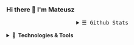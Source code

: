 ### Hi there 👋 I'm Mateusz 







</p>

<!-- Details Section-->
<details align="center">
    <summary> <samp>&#9776; Github Stats</samp></summary>
    <p align="center">

![Top Langs](https://github-readme-stats.vercel.app/api/top-langs/?username=madrian98&hide=jupyter%20notebook,html&layout=compact&theme=tokyonight&)



   </p>
</details>
<br>

<details>  
<summary><b>🔧&nbsp;&nbsp;Technologies & Tools</b></summary> 
  
📋 **Languages**  ![Python](https://img.shields.io/badge/Python-14354C?style=for-the-badge&logo=python&logoColor=white)
 ![JAVA](https://img.shields.io/badge/Java-ED8B00?style=for-the-badge&logo=openjdk&logoColor=white)
![R](https://img.shields.io/badge/R-276DC3?style=for-the-badge&logo=r&logoColor=white)


🖥️ **Libraries**  ![Pandas](https://img.shields.io/badge/Pandas-%23150458.svg?style=flat&logo=pandas&logoColor=white)
![NumPy](https://img.shields.io/badge/NumPy-%23013243.svg?style=flat&logo=numpy&logoColor=white)
![Matplotlib](https://img.shields.io/badge/Matplotlib-%23ffffff.svg?style=flat&logo=Matplotlib&logoColor=black)
![Plotly](https://img.shields.io/badge/Plotly-%233F4F75.svg?style=flat&logo=plotly&logoColor=white)
![scikit-learn](https://img.shields.io/badge/scikit--learn-%23F7931E.svg?style=flat&logo=scikit-learn&logoColor=white)
![Keras](https://img.shields.io/badge/Keras-%23D00000.svg?style=flat&logo=Keras&logoColor=white)
![Selenium](https://img.shields.io/badge/-selenium-%43B02A?style=flat&logo=selenium&logoColor=white)
![Beautiful Soup](https://img.shields.io/badge/Beautiful_Soup-informational?style=flat&logo=beautifulsoup&logoColor=white&color=2bbc8a)
 
💻 **IDEs/Editors**  ![PyCharm](https://img.shields.io/badge/PyCharm-000000.svg?&style=for-the-badge&logo=PyCharm&logoColor=white)
![IntelliJ](https://img.shields.io/badge/IntelliJ_IDEA-000000.svg?style=for-the-badge&logo=intellij-idea&logoColor=white)
![VisualStudio](https://img.shields.io/badge/Visual_Studio_Code-0078D4?style=for-the-badge&logo=visual%20studio%20code&logoColor=white) 
![RStudio](https://img.shields.io/badge/RStudio-75AADB?style=for-the-badge&logo=RStudio&logoColor=white)
![Jupyter Notebook](https://img.shields.io/badge/Jupyter_Notebook-%23FA0F00.svg?style=flat&logo=jupyter&logoColor=white)
 

⚙️ **Tools**  ![Tableau](https://img.shields.io/badge/Tableau-E97627?style=flat&logo=tableau&logoColor=white)

<!-- ##### 🕓 Version Control -->
🕓 **Version Control**  ![Git](https://img.shields.io/badge/Git-%23F05033.svg?style=flat&logo=git&logoColor=white)
![GitHub](https://img.shields.io/badge/GitHub-%23121011.svg?style=flat&logo=github&logoColor=white)
<!-- ##### 💾 Databases -->
💾 **Databases**  ![Microsoft SQL Server](https://img.shields.io/badge/Microsoft%20SQL%20Server-CC2927?style=for-the-badge&logo=microsoft%20sql%20server&logoColor=white)
![MySQL](https://img.shields.io/badge/MySQL-005C84?style=for-the-badge&logo=mysql&logoColor=white)
![MariaDB](https://img.shields.io/badge/MariaDB-003545?style=for-the-badge&logo=mariadb&logoColor=white)
![Oracle](https://img.shields.io/badge/Oracle-F80000?style=for-the-badge&logo=Oracle&logoColor=white)



![Snake animation](https://github.com/madrian98/madrian98/blob/output/github-contribution-grid-snake.svg)



